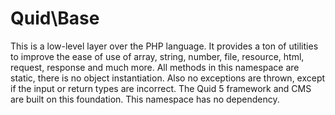 # Quid\Base
This is a low-level layer over the PHP language. It provides a ton of utilities to improve the ease of use of array, string, number, file, resource, html, request, response and much more. All methods in this namespace are static, there is no object instantiation. Also no exceptions are thrown, except if the input or return types are incorrect. The Quid 5 framework and CMS are built on this foundation. This namespace has no dependency.